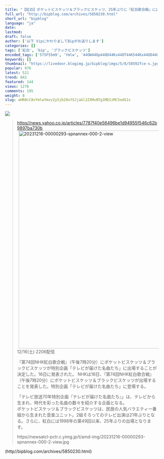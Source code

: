 ```yaml
---
title: "【紅白】ポケットビスケッツ＆ブラックビスケッツ、25年ぶりに『紅白歌合戦』に出場 "
full_url: "http://bipblog.com/archives/5850230.html"
short_url: "bipblog"
language: "ja"
date: 
lastmod: 
draft: false
author: ['以下 VipにかわりましてBipがお送りします']
categories: []
tags: ['紅白', 'bip', 'ブラックビスケッツ']
encoded_tags: ['57SF55m9', 'Ymlw', '44OW44Op44OD44Kv44OT44K544Kx44OD44OE']
keywords: []
thumbnail: "https://livedoor.blogimg.jp/bipblog/imgs/5/8/58592fce-s.jpg"
popular: 976
latest: 521
trend: 842
featured: 144
views: 1276
comments: 195
weight: 8
slug: aHR0cC8vYmlwYmxvZy5jb20vYXJjaGl2ZXMvNTg1MDIzMC5odG1s
---
```


![](https://livedoor.blogimg.jp/bipblog/imgs/5/8/58592fce-s.jpg)

<blockquote><p class='ent_body_p ent_kyocho '> <a href='https//news.yahoo.co.jp/articles/7787f40e56496be1d94955f546c62b9897ba730b' target='_blank'>https//news.yahoo.co.jp/articles/7787f40e56496be1d94955f546c62b9897ba730b</a><br><a href='https//livedoor.blogimg.jp/bipblog/imgs/5/8/58592fce.jpg' title='20231216-00000293-spnannex-000-2-view' target='_blank'><img src='https//livedoor.blogimg.jp/bipblog/imgs/5/8/58592fce-s.jpg' width='650' height='717' border='0' alt='20231216-00000293-spnannex-000-2-view' hspace='5' class='pict'></a><br> 12/16(土) 2206配信</p> <p class='ent_body_p ent_kyocho'>『第74回NHK紅白歌合戦』（午後7時20分）にポケットビスケッツ＆ブラックビスケッツが特別企画「テレビが届けた名曲たち」に出場することが決定した。16日に発表された。 NHKは16日、『第74回NHK紅白歌合戦』（午後7時20分）にポケットビスケッツ＆ブラックビスケッツが出場することを発表した。特別企画「テレビが届けた名曲たち」に登場する。</p> <p class='ent_body_p ent_kyocho'>「テレビ放送70年特別企画『テレビが届けた名曲たち』」は、テレビから生まれ、時代を彩った名曲の数々を紹介する企画となる。<br> ポケットビスケッツ＆ブラックビスケッツは、民放の人気バラエティー番組から生まれた音楽ユニット。2組そろってのテレビ出演は21年ぶりとなる。さらに、紅白には1998年の第49回以来、25年ぶりの出場となります。</p> <p class='ent_body_p ent_kyocho'>https//newsatcl-pctr.c.yimg.jp/t/amd-img/20231216-00000293-spnannex-000-2-view.jpg </p></blockquote>

(http//bipblog.com/archives/5850230.html)
